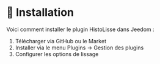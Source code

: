 # 🔧 Installation

Voici comment installer le plugin HistoLisse dans Jeedom :

1. Télécharger via GitHub ou le Market
2. Installer via le menu Plugins → Gestion des plugins
3. Configurer les options de lissage
